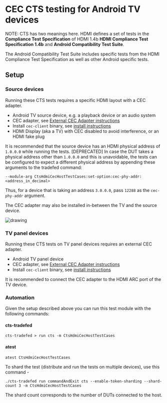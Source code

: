 # CEC CTS testing for Android TV devices

NOTE: CTS has two meanings here. HDMI defines a set of tests in the
**Compliance Test Specification** of HDMI 1.4b
__HDMI Compliance Test Specification 1.4b__ and
**Android Compatibility Test Suite**.

The Android Compatibility Test Suite includes specific tests from the HDMI
Compliance Test Specification as well as other Android specific tests.

## Setup

### Source devices

Running these CTS tests requires a specific HDMI layout with a CEC adapter.

*   Android TV source device, e.g. a playback device or an audio system
*   CEC adapter, see [External CEC Adapter instructions](cec_adapter.md)
*   Install `cec-client` binary, see [install instructions](cec_adapter.md#software)
*   HDMI Display (aka a TV) with CEC disabled to avoid interference, or an HDMI fake plug

It is recommended that the source device has an HDMI physical address of `1.0.0.0` while running
the tests. [DEPRECATED] In case the DUT takes a physical address other than `1.0.0.0` and this is
unavoidable, the tests can be configured to expect a different physical address by appending these
arguments to the tradefed command:
```
--module-arg CtsHdmiCecHostTestCases:set-option:cec-phy-addr:<address_in_decimal>
```
Thus, for a device that is taking an address `3.0.0.0`, pass `12288` as the `cec-phy-addr` argument.

The CEC adapter may also be installed in-between the TV and the source device.

![drawing](setup.png)

### TV panel devices

Running these CTS tests on TV panel devices requires an external CEC adapter.

*   Android TV panel device
*   CEC adapter, see [External CEC Adapter instructions](cec_adapter.md)
*   Install `cec-client` binary, see [install instructions](cec_adapter.md#software)

It is recommended to connect the CEC adapter to the HDMI ARC port of the TV device.

### Automation

Given the setup described above you can run this test module with the following commands:

#### cts-tradefed

```
cts-tradefed > run cts -m CtsHdmiCecHostTestCases
```

#### atest
```
atest CtsHdmiCecHostTestCases
```

To shard the test (distribute and run the tests on multiple devices), use this
command -
```
./cts-tradefed run commandAndExit cts --enable-token-sharding --shard-count 3 -m CtsHdmiCecHostTestCases
```

The shard count corresponds to the number of DUTs connected to the host.
